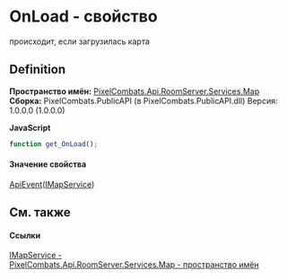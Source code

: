 # OnLoad - свойство


происходит, если загрузилась карта



## Definition
**Пространство имён:** <a href="47d42150-1863-9bd0-b023-1ed80dc2abca">PixelCombats.Api.RoomServer.Services.Map</a>  
**Сборка:** PixelCombats.PublicAPI (в PixelCombats.PublicAPI.dll) Версия: 1.0.0.0 (1.0.0.0)

**JavaScript**
``` JavaScript
function get_OnLoad();

```



#### Значение свойства
<a href="09cd41c4-e05d-d749-d641-73ffdf39afc5">ApiEvent</a>(<a href="9e1dceab-bd93-fb8b-b6d3-27d5d7f964bc">IMapService</a>)

## См. также


#### Ссылки
<a href="9e1dceab-bd93-fb8b-b6d3-27d5d7f964bc">IMapService - </a>  
<a href="47d42150-1863-9bd0-b023-1ed80dc2abca">PixelCombats.Api.RoomServer.Services.Map - пространство имён</a>  
